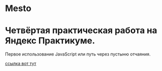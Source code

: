 # **Mesto**

# Четвёртая практическая работа на Яндекс Практикуме.
Первое использование JavaScript или путь через пустыню отчаяния.

[ссылка вот тут](https://evgeniydukhanov.github.io/mesto/)
